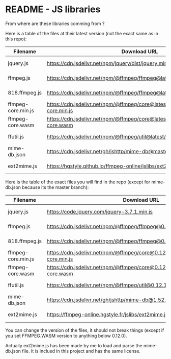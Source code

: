# README - JS libraries

From where are these libraries comming from ?

Here is a table of the files at their latest version (not the exact same as in this repo):

| Filename | Download URL | License | Project Name |
|---|---|---|---|
| jquery.js | https://cdn.jsdelivr.net/npm/jquery/dist/jquery.min.js | MIT License | [jQuery](https://github.com/jquery/jquery) |
| ffmpeg.js | https://cdn.jsdelivr.net/npm/@ffmpeg/ffmpeg@latest/dist/umd/ffmpeg.js | MIT License | [FFMPEG.WASM](https://github.com/ffmpegwasm/ffmpeg.wasm) |
| 818.ffmpeg.js | https://cdn.jsdelivr.net/npm/@ffmpeg/ffmpeg@latest/dist/umd/814.ffmpeg.js | MIT License | [FFMPEG.WASM](https://github.com/ffmpegwasm/ffmpeg.wasm) |
| ffmpeg-core.min.js | https://cdn.jsdelivr.net/npm/@ffmpeg/core@latest/dist/umd/ffmpeg-core.min.js | MIT License | [FFMPEG.WASM](https://github.com/ffmpegwasm/ffmpeg.wasm) |
| ffmpeg-core.wasm | https://cdn.jsdelivr.net/npm/@ffmpeg/core@latest/dist/umd/ffmpeg-core.wasm | MIT License | [FFMPEG.WASM](https://github.com/ffmpegwasm/ffmpeg.wasm) |
| ffutil.js | https://cdn.jsdelivr.net/npm/@ffmpeg/util@latest/dist/umd/index.js | MIT License | [FFMPEG.WASM](https://github.com/ffmpegwasm/ffmpeg.wasm) |
| mime-db.json | https://cdn.jsdelivr.net/gh/jshttp/mime-db@master/db.json | MIT License | [MIME-DB](https://github.com/jshttp/mime-db) |
| ext2mime.js | https://hgstyle.github.io/ffmpeg-online/jslibs/ext2mime.js | MIT License | [FFMPEG-ONLINE](https://github.com/HGStyle/ffmpeg-online) |

Here is the table of the exact files you will find in the repo (except for mime-db.json because its the master branch):

| Filename | Download URL | License | Project Name |
|---|---|---|---|
| jquery.js | https://code.jquery.com/jquery-3.7.1.min.js | MIT License | [jQuery](https://github.com/jquery/jquery) |
| ffmpeg.js | https://cdn.jsdelivr.net/npm/@ffmpeg/ffmpeg@0.12.7/dist/umd/ffmpeg.js | MIT License | [FFMPEG.WASM](https://github.com/ffmpegwasm/ffmpeg.wasm) |
| 818.ffmpeg.js | https://cdn.jsdelivr.net/npm/@ffmpeg/ffmpeg@0.12.7/dist/umd/814.ffmpeg.js | MIT License | [FFMPEG.WASM](https://github.com/ffmpegwasm/ffmpeg.wasm) |
| ffmpeg-core.min.js | https://cdn.jsdelivr.net/npm/@ffmpeg/core@0.12.4/dist/umd/ffmpeg-core.min.js | MIT License | [FFMPEG.WASM](https://github.com/ffmpegwasm/ffmpeg.wasm) |
| ffmpeg-core.wasm | https://cdn.jsdelivr.net/npm/@ffmpeg/core@0.12.4/dist/umd/ffmpeg-core.wasm | MIT License | [FFMPEG.WASM](https://github.com/ffmpegwasm/ffmpeg.wasm) |
| ffutil.js | https://cdn.jsdelivr.net/npm/@ffmpeg/util@0.12.1/dist/umd/index.js | MIT License | [FFMPEG.WASM](https://github.com/ffmpegwasm/ffmpeg.wasm) |
| mime-db.json | https://cdn.jsdelivr.net/gh/jshttp/mime-db@1.52.0/db.json | MIT License | [MIME-DB](https://github.com/jshttp/mime-db) |
| ext2mime.js | https://ffmpeg-online.hgstyle.fr/jslibs/ext2mime.js | MIT License | [FFMPEG-ONLINE](https://github.com/HGStyle/ffmpeg-online) |

You can change the version of the files, it should not break things (except if you set FFMPEG.WASM version to anything below 0.12.0).

Actually ext2mime.js has been made by me to load and parse the mime-db.json file. It is inclued in this project and has the same license.
